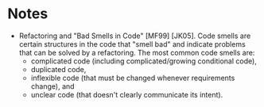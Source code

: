# Notes

- Refactoring and "Bad Smells in Code" [MF99] [JK05]. Code smells are certain structures in the code that "smell bad" and indicate problems that can be solved by a refactoring.
The most common code smells are: 
    - complicated code (including complicated/growing conditional code), 
    - duplicated code, 
    - inflexible code (that must be changed whenever requirements change), and 
    - unclear code (that doesn't clearly communicate its intent).